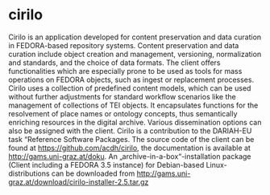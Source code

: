 cirilo
======
Cirilo is an application developed for content preservation and data curation in FEDORA-based repository systems. 
Content preservation and data curation include object creation and management, versioning, normalization and standards, 
and the choice of data formats. The client offers functionalities which are especially prone to be used as tools for mass 
operations on FEDORA objects, such as ingest or replacement processes. Cirilo uses a collection of predefined 
content models, which can be used without further adjustments for standard workflow scenarios like the management 
of collections of TEI objects. It encapsulates functions for the resolvement of place names or ontology concepts, thus 
semantically enriching resources in the digital archive. Various dissemination options can also be assigned with the client.
Cirilo is a contribution to the DARIAH-EU task “Reference Software Packages.
The source code of the client can be found at https://github.com/acdh/cirilo, the documentation is available at 
http://gams.uni-graz.at/doku. An „archive-in-a-box“-installation package (Client including a FEDORA 3.5 instance) for 
Debian-based Linux-distributions can be downloaded from http://gams.uni-graz.at/download/cirilo-installer-2.5.tar.gz

